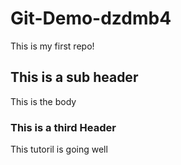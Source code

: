 # Git-Demo-dzdmb4


This is my first repo!


## This is a sub header

This is the body

### This is a third Header
This tutoril is going well